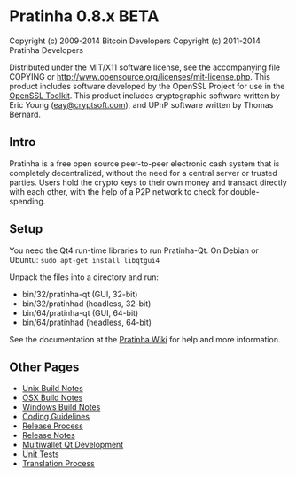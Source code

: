 Pratinha 0.8.x BETA
====================

Copyright (c) 2009-2014 Bitcoin Developers
Copyright (c) 2011-2014 Pratinha Developers

Distributed under the MIT/X11 software license, see the accompanying
file COPYING or http://www.opensource.org/licenses/mit-license.php.
This product includes software developed by the OpenSSL Project for use in the [OpenSSL Toolkit](http://www.openssl.org/). This product includes
cryptographic software written by Eric Young ([eay@cryptsoft.com](mailto:eay@cryptsoft.com)), and UPnP software written by Thomas Bernard.


Intro
---------------------
Pratinha is a free open source peer-to-peer electronic cash system that is
completely decentralized, without the need for a central server or trusted
parties.  Users hold the crypto keys to their own money and transact directly
with each other, with the help of a P2P network to check for double-spending.


Setup
---------------------
You need the Qt4 run-time libraries to run Pratinha-Qt. On Debian or Ubuntu:
	`sudo apt-get install libqtgui4`

Unpack the files into a directory and run:

- bin/32/pratinha-qt (GUI, 32-bit)
- bin/32/pratinhad (headless, 32-bit)
- bin/64/pratinha-qt (GUI, 64-bit)
- bin/64/pratinhad (headless, 64-bit)

See the documentation at the [Pratinha Wiki](http://pratinha.info)
for help and more information.


Other Pages
---------------------
- [Unix Build Notes](build-unix.md)
- [OSX Build Notes](build-osx.md)
- [Windows Build Notes](build-msw.md)
- [Coding Guidelines](coding.md)
- [Release Process](release-process.md)
- [Release Notes](release-notes.md)
- [Multiwallet Qt Development](multiwallet-qt.md)
- [Unit Tests](unit-tests.md)
- [Translation Process](translation_process.md)
